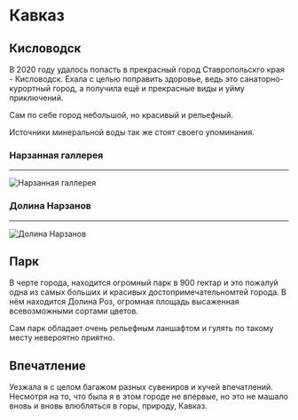 # Кавказ
## Кисловодск 
В 2020 году удалось попасть в прекрасный город Ставропольскго края - Кисловодск. Ехала с целью поправить здоровье, ведь это санаторно-курортный город, а получила ещё и прекрасные виды и уйму приключений. 

Сам по себе город небольшой, но красивый и рельефный.

 Источники минеральной воды так же стоят своего упоминания.
 ### Нарзанная галлерея 
 ---
 ![Нарзанная галлерея](photo0jpg.jpg)
 ### Долина Нарзанов 
 ---
 ![Долина Нарзанов](262399270.jpg)
## Парк

В черте города, находится огромный парк в 900 гектар и это пожалуй одна из самых больших и красивых достопримечательномтей города. В нём находится Долина Роз, огромная площадь высаженная всевозможными сортами цветов. 

Сам парк обладает очень рельефным ланшафтом и гулять по такому месту невероятно приятно.

## Впечатление 

Уезжала я с целом багажом разных сувениров и кучей впечатлений. Несмотря на то, что была я в этом городе не впервые, но это не машало вновь и вновь влюбляться в горы, природу, Кавказ.